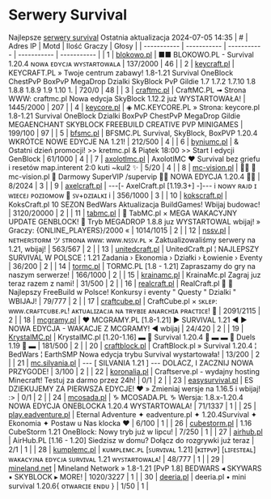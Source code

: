 
# Serwery Survival
Najlepsze [serwery survival](https://mcserwery.pl/serwery/minecraft/tryb/Survival)
Ostatnia aktualizacja 2024-07-05 14:35
| # | Adres IP | Motd | Ilość Graczy | Głosy |
| ----------- | ----------- | ----------- | ----------- | ----------- |
| 1 | 	[blokowo.pl](https://mcserwery.pl/serwery/minecraft/98/) | ■■ BLOKOWO.PL - Survival 1.20.4 ɴᴏᴡᴀ ᴇᴅʏᴄᴊᴀ ᴡʏꜱᴛᴀʀᴛᴏᴡᴀʟᴀ | 137/2000 | 46 |
| 2 | 	[keycraft.pl](https://mcserwery.pl/serwery/minecraft/255/) | KEYCRAFT.PL » Twoje centrum zabawy! 1.8-1.21 Survival OneBlock ChestPvP BoxPvP MegaDrop Dzialki SkyBlock PvP Gildie 1.7 1.7.2 1.7.10 1.8 1.8.8 1.8.9 1.9 1.10 1. | 720/0 | 48 |
| 3 | 	[craftmc.pl](https://mcserwery.pl/serwery/minecraft/87/) | CraftMC.PL ➟ Strona WWW: craftmc.pl Nowa edycja SkyBlock 1.12.2 już WYSTARTOWAŁA! | 1445/2000 | 207 |
| 4 | 	[keycore.pl](https://mcserwery.pl/serwery/minecraft/252/) | ◈ MC.KEYCORE.PL » Strona: keycore.pl 1.8-1.21 Survival OneBlock Dzialki BoxPvP ChestPvP MegaDrop Gildie MEGAENCHANT SKYBLOCK FREEBUILD CREATIVE PVP MINIGAMES | 199/100 | 97 |
| 5 | 	[bfsmc.pl](https://mcserwery.pl/serwery/minecraft/2/) | BFSMC.PL  Survival, SkyBlock, BoxPVP 1.20.4 WKRÓTCE NOWE EDYCJE NA 1.21! | 212/500 | 4 |
| 6 | 	[byniumc.pl](https://mcserwery.pl/serwery/minecraft/157/) | & Ostatni dzień promocji! >> kretmc.pl & Piątek 18:00 >> Start I edycji GenBlock | 61/1000 | 4 |
| 7 | 	[axolotlmc.pl](https://mcserwery.pl/serwery/minecraft/251/) | AxolotlMC ❤ Survival bez griefu i resetów map.interent 2:0 kuti ~kul2 ✨ | 5/20 | 4 |
| 8 | 	[mc-vision.pl](https://mcserwery.pl/serwery/minecraft/211/) |   mc-vision.pl  Darmowy SuperVIP /supervip  NOWA EDYCJA 1.20.4  | 8/2024 | 3 |
| 9 | 	[axelcraft.pl](https://mcserwery.pl/serwery/minecraft/223/) | ---[- AxelCraft.pl [1.19.3+] -]--- i ɴᴏᴡʏ ʀᴀᴊᴅ ɪ ᴡɪᴇᴄᴇᴊ ᴘᴏᴢɪᴏᴍᴏᴡ ➡ ꜱᴠ+ᴅᴢɪᴀʟᴋɪ i | 356/1000 | 3 |
| 10 | 	[kokscraft.pl](https://mcserwery.pl/serwery/minecraft/1/) | KoksCraft.pl  10 SEZON BedWars Aktualizacja BuildGames! Wbijaj budowac! | 3120/20000 | 2 |
| 11 | 	[tabmc.pl](https://mcserwery.pl/serwery/minecraft/3/) | ◈ TabMC.pl × MEGA WAKACYJNY UPDATE GENBLOCK!  ◈ Tryb MEGADROP 1.8.8 juz WYSTARTOWAL wbijaj! » Graczy: {ONLINE_PLAYERS}/2000 « | 1014/1015 | 2 |
| 12 | 	[nssv.pl](https://mcserwery.pl/serwery/minecraft/4/) | ɴᴇᴛʜᴇʀꜱᴛᴏʀᴍ ツ ꜱᴛʀᴏɴᴀ ᴡᴡᴡ: ᴡᴡᴡ.ɴꜱꜱᴠ.ᴘʟ  × Zaktualizowaliśmy serwery na 1.21, wbijaj! | 563/567 | 2 |
| 13 | 	[unitedcraft.pl](https://mcserwery.pl/serwery/minecraft/11/) | UnitedCraft.pl ¦ NAJLEPSZY SURVIVAL W POLSCE ¦ 1.21 Zadania › Ekonomia › Działki › Łowienie › Eventy | 36/200 | 2 |
| 14 | 	[tormc.pl](https://mcserwery.pl/serwery/minecraft/35/) | TORMC.PL [1.8 - 1.21] Zapraszamy do gry na naszym serwerze! | 166/1000 | 2 |
| 15 | 	[krainamc.pl](https://mcserwery.pl/serwery/minecraft/39/) | KrainaMc.pl  Zagraj juz teraz razem z nami! | 31/500 | 2 |
| 16 | 	[realcraft.pl](https://mcserwery.pl/serwery/minecraft/63/) | RealCraft.pl   Najlepszy FreeBuild w Polsce! Konkursy i eventy " Questy " Dzialki " WBIJAJ! | 79/777 | 2 |
| 17 | 	[craftcube.pl](https://mcserwery.pl/serwery/minecraft/196/) | CraftCube.pl × ꜱᴋʟᴇᴘ: ᴡᴡᴡ.ᴄʀᴀꜰᴛᴄᴜʙᴇ.ᴘʟ!  ᴀᴋᴛᴜᴀʟɪᴢᴀᴄᴊᴀ ɴᴀ ᴛʀʏʙɪᴇ ᴀɴᴀʀᴄʜɪᴀ ᴘʀᴀᴄᴛɪᴄᴇ! 🗡 | 2091/2115 | 2 |
| 18 | 	[mcgramy.pl](https://mcserwery.pl/serwery/minecraft/197/) | ❤ MCGRAMY.PL [1.8-1.21] ▶ SURVIVAL 1.21 ◀ ▶ NOWA EDYCJA - WAKACJE Z MCGRAMY! ◀ wbijaj | 24/420 | 2 |
| 19 | 	[KrystalMC.pl](https://mcserwery.pl/serwery/minecraft/202/) | KrystalMC.pl [1.20-1.16] ▬ ⛏ Survival 1.20.4 ⛏ ▬ ▬ ✩ Duels 1.19 ✩ ▬ | 181/500 | 2 |
| 20 | 	[craftblock.pl](https://mcserwery.pl/serwery/minecraft/280/) | CraftBlock.pl » Survival 1.20.4 ¦ BedWars ¦ EarthSMP Nowa edycja trybu Survival wystartowała! | 13/200 | 2 |
| 21 | 	[mc.silvania.pl](https://mcserwery.pl/serwery/minecraft/752/) | --- [ SILVANIA 1.21 ] --- DOLACZ, I ZACZNIJ NOWA PRZYGODE! | 3/100 | 2 |
| 22 | 	[koronalia.pl](https://mcserwery.pl/serwery/minecraft/654/) | Craftserve.pl - wydajny hosting Minecraft! Testuj za darmo przez 24h! | 0/1 | 2 |
| 23 | 	[easysurvival.pl](https://mcserwery.pl/serwery/minecraft/736/) | ES  DZIEKUJEMY ZA PIERWSZA EDYCJE! ❤ » Zmieniaj wersje na 1.16.5 i wbijaj! :> | 0/1 | 2 |
| 24 | 	[mcosada.pl](https://mcserwery.pl/serwery/minecraft/65/) | ♑ MCOSADA.PL ♑ Wersja: 1.8.x-1.20.4  NOWA EDYCJA ONEBLOCKA 1.20.4 WYSTARTOWALA! | 71/1337 | 1 |
| 25 | 	[play.eadventure.pl](https://mcserwery.pl/serwery/minecraft/77/) | Eternal Adventure ✦ eadventure.pl ✦ 1.20.4Survival ✦ Ekonomia ✦ Postaw u Nas klocka ❤ | 6/100 | 1 |
| 26 | 	[cubestorm.pl](https://mcserwery.pl/serwery/minecraft/334/) | 1.16  CubeStorm  1.21 OneBlock: Nowy tryb już w lipcu! | 7/250 | 1 |
| 27 | 	[airhub.pl](https://mcserwery.pl/serwery/minecraft/366/) | AirHub.PL [1.16 - 1.20]   Siedzisz w domu? Dołącz do rozgrywki już teraz | 2/1 | 1 |
| 28 | 	[kumplemc.pl](https://mcserwery.pl/serwery/minecraft/421/) | ᴋᴜᴍᴘʟᴇᴍᴄ.ᴘʟ [ꜱᴜʀᴠɪᴠᴀʟ 1.21] [ᴋɪᴛᴘᴠᴘ] [ʟɪꜰᴇꜱᴛᴇᴀʟ]  ᴡᴀᴋᴀᴄʏᴊɴᴀ ᴇᴅʏᴄᴊᴀ ꜱᴜʀᴠɪᴠᴀʟ 1.21 ᴡʏꜱᴛᴀʀᴛᴏᴡᴀʟᴀ! | 48/777 | 1 |
| 29 | 	[mineland.net](https://mcserwery.pl/serwery/minecraft/497/) |  Mineland Network » 1.8-1.21 [PvP 1.8]  BEDWARS ◂ SKYWARS ▪ SKYBLOCK ▸ MORE! | 1020/3227 | 1 |
| 30 | 	[deeria.pl](https://mcserwery.pl/serwery/minecraft/635/) | deeria.pl • mini survival 1.20.6{ ᴏᴛᴡᴀʀᴄɪᴇ ᴇɴᴅᴜ } | 1/50 | 1 |

